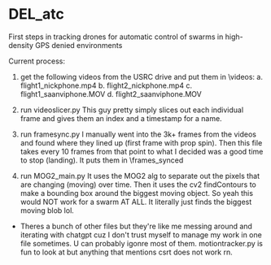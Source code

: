 # DEL_atc
First steps in tracking drones for automatic control of swarms in high-density GPS denied environments

Current process:

1. get the following videos from the USRC drive and put them in \videos:
    a. flight1_nickphone.mp4
    b. flight2_nickphone.mp4
    c. flight1_saanviphone.MOV
    d. flight2_saanviphone.MOV

2. run videoslicer.py
    This guy pretty simply slices out each individual frame and gives them an index and a timestamp for a name.

3. run framesync.py
    I manually went into the 3k+ frames from the videos and found where they lined up (first frame with prop spin).
    Then this file takes every 10 frames from that point to what I decided was a good time to stop (landing).
    It puts them in \frames_synced

4. run MOG2_main.py
    It uses the MOG2 alg to separate out the pixels that are changing (moving) over time.
    Then it uses the cv2 findContours to make a bounding box around the biggest moving object.
    So yeah this would NOT work for a swarm AT ALL. It literally just finds the biggest moving blob lol.


* Theres a bunch of other files but they're like me messing around and iterating with chatgpt cuz I don't trust myself to manage my work in one file sometimes. U can probably igonre most of them. motiontracker.py is fun to look at but anything that mentions csrt does not work rn.